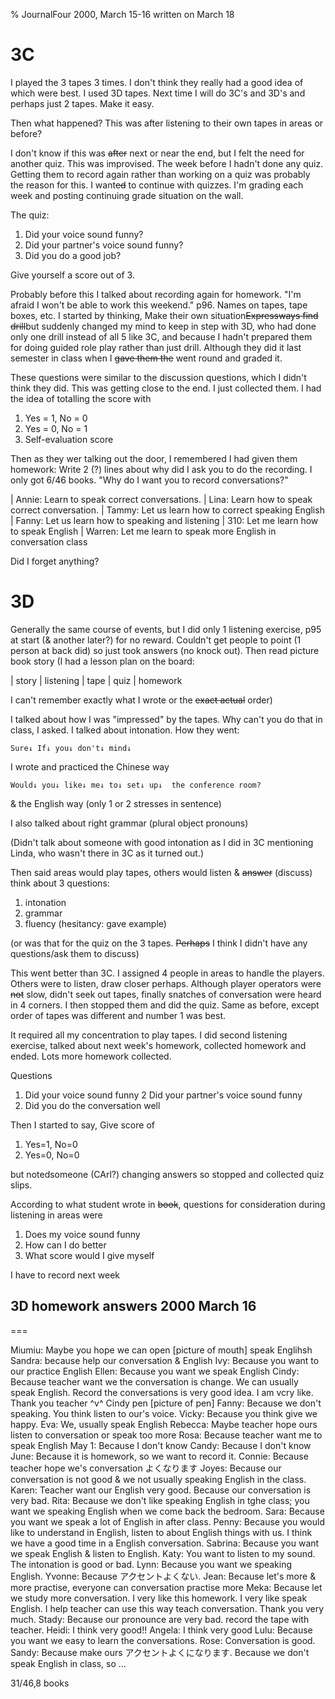 % JournalFour 2000, March 15-16 written on March 18

# 3C

I played the 3 tapes 3 times. I don't think they really had a good idea of which were best. I used 3D tapes. Next time I will do 3C's and 3D's and perhaps just 2 tapes. Make it easy.

Then what happened? This was after listening to their own tapes in areas or before?

I don't know if this was ~~after~~ next or near the end, but I felt the need for another quiz. This was improvised. The week before I hadn't done any quiz. Getting them to record again rather than working on a quiz was probably the reason for this. I want~~ed~~ to continue with quizzes. I'm grading each week and posting continuing grade situation on the wall.

The quiz: 

1. Did your voice sound funny?
2. Did your partner's voice sound funny?
3. Did you do a good job?

Give yourself a score out of 3.

Probably before this I talked about recording again for homework. "I'm afraid I won't be able to work this weekend." p96. Names on tapes, tape boxes, etc. I started by thinking, Make their own situation~~Expressways find drill~~but suddenly changed my mind to keep in step with 3D, who had done only one drill instead of all 5 like 3C, and because I hadn't prepared them for doing guided role play rather than just drill. Although they did it last semester in class when I ~~gave them the~~ went round and graded it.

These questions were similar to the discussion questions, which I didn't think they did. This was getting close to the end. I just collected them. I had the idea of totalling the score with 

1. Yes = 1, No = 0
2. Yes = 0, No = 1
3. Self-evaluation score

Then as they wer talking out the door, I remembered I had given them homework: Write 2 (?) lines about why did I ask you to do the recording. I only got 6/46 books. "Why do I want you to record conversations?"

| Annie: Learn to speak correct conversations.
| Lina: Learn how to speak correct conversation.
| Tammy: Let us learn how to correct speaking English
| Fanny: Let us learn how to speaking and listening
| 310: Let me learn how to speak English
| Warren: Let me learn to speak more English in conversation class

Did I forget anything?

# 3D

Generally the same course of events, but I did only 1 listening exercise, p95 at start (& another later?) for no reward. Couldn't get people to point (1 person at back did) so just took answers (no knock out). Then read picture book story (I had a lesson plan on the board:

| story
| listening
| tape
| quiz
| homework

I can't remember exactly what I wrote or the ~~exact actual~~ order)

I talked about how I was "impressed" by the tapes. Why can't you do that in class, I asked. I talked about intonation. How they went:

	Sure↓ If↓ you↓ don't↓ mind↓

I wrote and practiced the Chinese way

	Would↓ you↓ like↓ me↓ to↓ set↓ up↓  the conference room?

& the English way (only 1 or 2 stresses in sentence)

I also talked about right grammar (plural object pronouns)

(Didn't talk about someone with good intonation as I did in 3C mentioning Linda, who wasn't there in 3C as it turned out.)

Then said areas would play tapes, others would listen & ~~answer~~ (discuss) think about 3 questions:

1. intonation
2. grammar
3. fluency (hesitancy: gave example)


(or was that for the quiz on the 3 tapes. ~~Perhaps~~ I think I didn't have any questions/ask them to discuss)

This went better than 3C. I assigned 4 people in areas to handle the players. Others were to listen, draw closer perhaps. Although player operators were ~~not~~ slow, didn't seek out tapes, finally snatches of conversation were heard in 4 corners. I then stopped them and did the quiz. Same as before, except order of tapes was different and number 1 was best.

It required all my concentration to play tapes. I did second listening exercise, talked about next week's homework, collected homework and ended. Lots more homework collected.

Questions

1. Did your voice sound funny
2  Did your partner's voice sound funny
3. Did you do the conversation well

Then I started to say, Give score of 

1. Yes=1, No=0
2. Yes=0, No=0

but notedsomeone (CArl?) changing answers so stopped and collected quiz slips.

According to what student wrote in ~~book~~, questions for consideration during listening in areas were 

1. Does my voice sound funny
2. How can I do better
3. What score would I give myself

I have to record next week

## 3D homework answers 2000 March 16

===

Miumiu: Maybe you hope we can open [picture of mouth] speak Englihsh
Sandra: because help our conversation & English
Ivy: Because you want to our practice English
Ellen: Because you want we speak English
Cindy: Because teacher want we the conversation is change. We can usually speak English. Record the conversations is very good idea. I am vcry like. Thank you teacher ^v^ Cindy pen [picture of pen]
Fanny: Because we don't speaking. You think listen to our's voice.
Vicky: Because you think give we happy.
Eva: We, usually speak English
Rebecca: Maybe teacher hope ours listen to conversation or speak too more
Rosa: Because teacher want me to speak English
May 1: Because I don't know
Candy: Because I don't know
June: Because it is homework, so we want to record it.
Connie: Because teacher hope we's conversation よくなります
Joyes: Because our conversation is not good & we not usually speaking English in the class.
Karen: Teacher want our English very good. Because our conversation is very bad.
Rita: Because we don't like speaking English in tghe class; you want we speaking English when we come back the bedroom.
Sara: Because you want we speak a lot of English in after class.
Penny: Because you would like to understand in English, listen to about English things with us. I think we have a good time in a English conversation.
Sabrina: Because you want we speak English & listen to English.
Katy: You want to listen to my sound. The intonation is good or bad.
Lynn: Because you want we speaking English.
Yvonne: Because アクセントよくない.
Jean: Because let's more & more practise, everyone can conversation practise more
Meka: Because let we study more conversation. I very like this homework. I very like speak English. I help teacher can use this way teach conversation. Thank you very much.
Stady: Because our pronounce are very bad. record the tape with teacher.
Heidi: I think very good!!
Angela: I think very good
Lulu: Because you want we easy to learn the conversations.
Rose: Conversation is good.
Sandy: Because make ours アクセントよくになります. Because we don't speak English in class, so ... 

31/46,8 books


